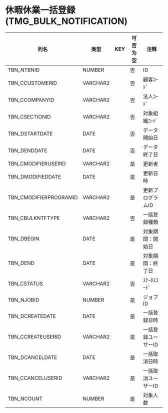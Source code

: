 # 休暇休業一括登録(TMG_BULK_NOTIFICATION)
| 列名   | 类型   | KEY  | 可否为空 | 注释   |
| ---- | ---- | ---- | ---- | ---- |
|TBN_NTBNID|NUMBER||否|ID|
|TBN_CCUSTOMERID|VARCHAR2||否|顧客ｺｰﾄﾞ|
|TBN_CCOMPANYID|VARCHAR2||否|法人ｺｰﾄﾞ|
|TBN_CSECTIONID|VARCHAR2||否|対象組織ｺｰﾄﾞ|
|TBN_DSTARTDATE|DATE||否|データ開始日|
|TBN_DENDDATE|DATE||否|データ終了日|
|TBN_CMODIFIERUSERID|VARCHAR2||是|更新者|
|TBN_DMODIFIEDDATE|DATE||是|更新日時|
|TBN_CMODIFIERPROGRAMID|VARCHAR2||是|更新プログラムID|
|TBN_CBULKNTFTYPE|VARCHAR2||否|一括登録種類|
|TBN_DBEGIN|DATE||是|対象期間：開始日|
|TBN_DEND|DATE||是|対象期間：終了日|
|TBN_CSTATUS|VARCHAR2||否|ｽﾃｰﾀｽｺｰﾄﾞ|
|TBN_NJOBID|NUMBER||是|ジョブID|
|TBN_DCREATEDATE|DATE||是|一括登録日時|
|TBN_CCREATEUSERID|VARCHAR2||是|一括登録ユーザーID|
|TBN_DCANCELDATE|DATE||是|一括取消日時|
|TBN_CCANCELUSERID|VARCHAR2||是|一括取消ユーザーID|
|TBN_NCOUNT|NUMBER||是|対象人数|
